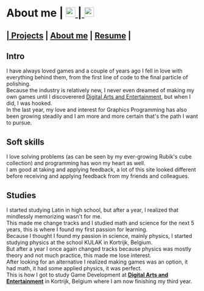 <link href="../Content/StyleSheet.css" rel="stylesheet"/> 

# About me | <a href="https://www.linkedin.com/in/daan-demaecker-3737b0265/"><img src="https://content.linkedin.com/content/dam/me/business/en-us/amp/brand-site/v2/bg/LI-Bug.svg.original.svg" alt="drawing" width="25"/> | <a href="https://github.com/DaanDemaecker"><img src="https://github.githubassets.com/assets/GitHub-Mark-ea2971cee799.png" alt="drawing" width="25"/>

## | [Projects](../README.md)  |    [About me](../AboutMe)  |    [Resume](../Resume) |
## Intro
I have always loved games and a couple of years ago I fell in love with everything behind them, from the first line of code to the final particle of polishing.  
Because the industry is relatively new, I never even dreamed of making my own games until I discoverered
<a href="https://www.digitalartsandentertainment.be/" target="_blank">Digital Arts and Entertainment</a>, but when I did, I was hooked.  
In the last year, my love and interest for Graphics Programming has also been growing steadily and I am more and more certain that's the path I want to pursue.

## Soft skills
I love solving problems (as can be seen by my ever-growing Rubik's cube collection) and programming has won my heart as well.  
I am good at taking and applying feedback, a lot of this site looked different before receiving and applying feedback from my friends and colleagues.

## Studies
I started studying Latin in high school, but after a year, I realized that mindlessly memorizing wasn't for me.  
This made me change tracks and I studied math and science for the next 5 years, this is where I found my first passion for learning.  
Because I thought I found my passion in science, mainly physics, I started studying physics at the school KULAK in Kortrijk, Belgium.  
But after a year I once again changed tracks because physics was mostly theory and not much practice, this made me lose interest.  
After looking for an alternative I realized making games was an option, it had math, it had some applied physics, it was perfect.  
This is how I got to study Game Development at [**Digital Arts and Entertainment**](https://www.digitalartsandentertainment.be) in Kortrijk, Belgium where I am now finishing my third year.
